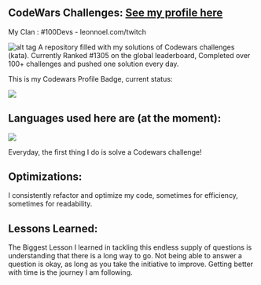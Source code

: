 <!-- Daily CodeWars Challenge Solutions -->

## CodeWars Challenges: <a target="_blank" href="https://www.codewars.com/users/rahul02" >See my profile here</a> 
My Clan : #100Devs - leonnoel.com/twitch

![alt tag](codewars.png)
A repository filled with my solutions of Codewars challenges (kata). Currently Ranked #1305 on the global leaderboard, Completed over 100+ challenges and pushed one solution every day.

This is my Codewars Profile Badge, current status:

<img src="https://www.codewars.com/users/rahul02/badges/large">

## Languages used here are (at the moment):

<!-- **Tech used:**  -->
<img src="https://img.shields.io/static/v1?label=|&message=JAVASCRIPT&color=3c7f5d&style=plastic&logo=javascript"/>
<!-- <img src="https://img.shields.io/static/v1?label=|&message=CPP&color=3c7f5d&style=plastic&logo=cplusplus"/> -->

Everyday, the first thing I do is solve a Codewars challenge! 

## Optimizations:

I consistently refactor and optimize my code, sometimes for efficiency, sometimes for readability. 

## Lessons Learned:

The Biggest Lesson I learned in tackling this endless supply of questions is understanding that there is a long way to go. Not being able to answer a question is okay, as long as you take the initiative to improve. Getting better with time is the journey I am following.


